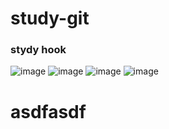 # study-git

### stydy hook
![image](https://raw.githubusercontent.com/rbtyang/study-git/master/assets/yoy-time-sss.png)
![image](assets/yoy-time-sss.png)
![image](./assets/yoy-date-sss.png)
![image](../../qweqwe/../qweqwe/asd/sss.jpg)

# asdfasdf